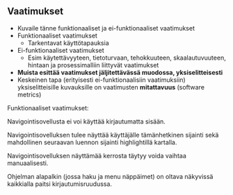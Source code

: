 ## Vaatimukset 

* Kuvaile tänne funktionaaliset ja ei-funktionaaliset vaatimukset
* Funktionaaliset vaatimukset
  * Tarkentavat käyttötapauksia
* Ei-funktionaaliset vaatimukset
  * Esim käytettävyyteen, tietoturvaan, tehokkuuteen, skaalautuvuuteen, hintaan ja prosessimalliin liittyvät vaatimukset
* **Muista esittää vaatimukset jäljitettävässä muodossa, yksiselitteisesti**
* Keskeinen tapa (erityisesti ei-funktionaalisiin vaatimuksiin) yksiselitteisille kuvauksille on vaatimusten **mitattavuus** (software metrics)


Funktionaaliset vaatimukset:

Navigointisovellusta ei voi käyttää kirjautumatta sisään.

Navigointisovelluksen tulee näyttää käyttäjälle tämänhetkinen sijainti sekä mahdollinen seuraavan luennon sijainti highlightillä kartalla.

Navigointisovelluksen näyttämää kerrosta täytyy voida vaihtaa manuaalisesti.

Ohjelman alapalkin (jossa haku ja menu näppäimet) on oltava näkyvissä kaikkialla paitsi kirjautumisruudussa.


